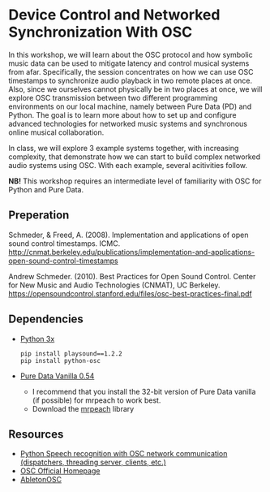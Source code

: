 # Device Control and Networked Synchronization With OSC

In this workshop, we will learn about the OSC protocol and how symbolic music data can be used to mitigate latency and control musical systems from afar. Specifically, the session concentrates on how we can use OSC timestamps to synchronize audio playback in two remote places at once. Also, since we ourselves cannot physically be in two places at once, we will explore OSC transmission between two different programming environments on our local machine, namely between Pure Data (PD) and Python. The goal is to learn more about how to set up and configure advanced technologies for networked music systems and synchronous online musical collaboration.

In class, we will explore 3 example systems together, with increasing complexity, that demonstrate how we can start to build complex networked audio systems using OSC. With each example, several acitivities follow.

**NB!** This workshop requires an intermediate level of familiarity with OSC for Python and Pure Data.

## Preperation

Schmeder, & Freed, A. (2008). Implementation and applications of open sound control timestamps. ICMC. http://cnmat.berkeley.edu/publications/implementation-and-applications-open-sound-control-timestamps

Andrew Schmeder. (2010). Best Practices for Open Sound Control. Center for New Music and Audio Technologies (CNMAT), UC Berkeley. https://opensoundcontrol.stanford.edu/files/osc-best-practices-final.pdf

## Dependencies

- [ Python 3x](https://www.python.org/downloads/)

  ```
  pip install playsound==1.2.2
  pip install python-osc
  ```

- [Pure Data Vanilla 0.54](https://puredata.info/downloads/pure-data)
  - I recommend that you install the 32-bit version of Pure Data vanilla (if possible) for mrpeach to work best.
  - Download the [mrpeach](https://github.com/pd-externals/mrpeach) library

## Resources

- [Python Speech recognition with OSC network communication (dispatchers, threading server, clients, etc.)](https://www.youtube.com/watch?v=T3jd-894Ar4)
- [OSC Official Homepage](https://opensoundcontrol.stanford.edu/index.html)
- [AbletonOSC](https://github.com/ideoforms/AbletonOSC)

